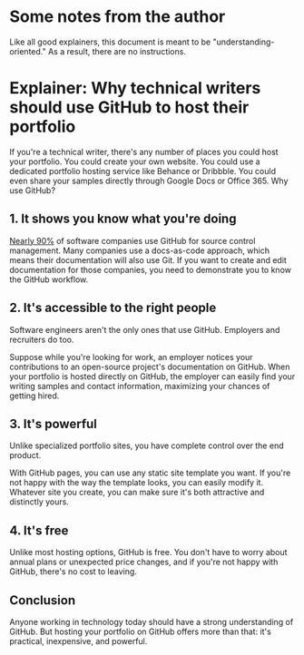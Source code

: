 # Some notes from the author

Like all good explainers, this document is meant to be "understanding-oriented." As a result, there are no instructions.

# Explainer: Why technical writers should use GitHub to host their portfolio
If you're a technical writer, there's any number of places you could host your portfolio. You could create your own website. You could use a dedicated portfolio hosting service like Behance or Dribbble. You could even share your samples directly through Google Docs or Office 365. Why use GitHub?

## 1. It shows you know what you're doing
[Nearly 90%](https://www.slintel.com/tech/source-code-management/github-market-share) of software companies use GitHub for source control management. Many companies use a docs-as-code approach, which means their documentation will also use Git. If you want to create and edit documentation for those companies, you need to demonstrate you to know the GitHub workflow.

## 2. It's accessible to the right people
Software engineers aren't the only ones that use GitHub. Employers and recruiters do too.

Suppose while you're looking for work, an employer notices your contributions to an open-source project's documentation on GitHub. When your portfolio is hosted directly on GitHub, the employer can easily find your writing samples and contact information, maximizing your chances of getting hired.

## 3. It's powerful
Unlike specialized portfolio sites, you have complete control over the end product.

With GitHub pages, you can use any static site template you want. If you're not happy with the way the template looks, you can easily modify it. Whatever site you create, you can make sure it's both attractive and distinctly yours.

## 4. It's free
Unlike most hosting options, GitHub is free. You don't have to worry about annual plans or unexpected price changes, and if you're not happy with GitHub, there's no cost to leaving.

## Conclusion
Anyone working in technology today should have a strong understanding of GitHub. But hosting your portfolio on GitHub offers more than that: it's practical, inexpensive, and powerful.
